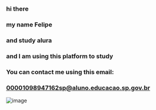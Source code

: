 ### hi there 
### my name Felipe
### and study alura
### and I am using this platform to study
###  You can contact me using this email:
### 00001098947162sp@aluno.educacao.sp.gov.br
![image](https://github.com/Desbravado/Felipe/assets/172070285/27650efa-5fb6-4681-bac4-d2444d8511d9)
